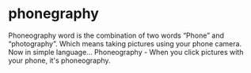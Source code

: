 # phonegraphy
Phoneography word is the combination of two words “Phone” and “photography”.  Which means taking pictures using your phone camera.  Now in simple language…  Phoneography - When you click pictures with your phone, it's phoneography.
